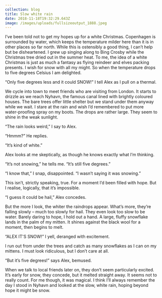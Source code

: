 ```yaml
---
collection: blog
title: Slow white rain
date: 2018-11-18T19:32:29.643Z
image: /images/uploads/fullsizeoutput_1888.jpeg
---
```

I’ve been told not to get my hopes up for a white Christmas. Copenhagen is surrounded by water, which keeps the temperature milder here than it is in other places so far north. While this is ostensibly a good thing, I can’t help but be disheartened. I grew up singing along to Bing Crosby while the Christmas tree dried out in the summer heat. To me, the idea of a white Christmas is just as much a fantasy as flying reindeer and elves packing presents. I wish for snow with all my might. So when the temperature drops to five degrees Celsius I am delighted.

“Only five degrees less and it could SNOW!” I tell Alex as I pull on a thermal.

We cycle into town to meet friends who are visiting from London. It starts to drizzle as we reach Nyhavn, the famous canal lined with brightly coloured houses. The bare trees offer little shelter but we stand under them anyway while we wait. I stare at the rain and wish I’d remembered to put more water-proofing spray on my boots. The drops are rather large. They seem to shine in the weak sunlight. 

“The rain looks weird,” I say to Alex.

“Hmmm?” He replies.

“It’s kind of white.”

Alex looks at me skeptically, as though he knows exactly what I’m thinking. 

“It’s not snowing,” he tells me. “It’s still five degrees.”

“I know that,” I snap, disappointed. “I wasn’t saying it was snowing.”

This isn’t, strictly speaking, true. For a moment I’d been filled with hope. But I realise, logically, that it’s impossible.

“I guess it could be hail,” Alex concedes.

But the more I look, the whiter the raindrops appear. What’s more, they’re falling slowly – much too slowly for hail. They even look too slow to be water. Barely daring to hope, I hold out a hand. A large, fluffy snowflake lands in the palm of my mitten. It shines against the black wool for a moment, then begins to melt.

“ALEX IT'S SNOW!” I yell, deranged with excitement.

I run out from under the trees and catch as many snowflakes as I can on my mittens. I must look ridiculous, but I don’t care at all. 

“But it’s five degrees!” says Alex, bemused. 

When we talk to local friends later on, they don’t seem particularly excited. It’s early for snow, they concede, but it melted straight away. It seems not to really count. For me though, it was magical. I think I’ll always remember the day I stood in Nyhavn and looked at the slow, white rain, hoping beyond hope it might be snow.
